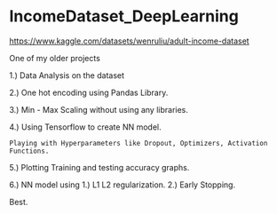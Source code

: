 # IncomeDataset_DeepLearning

https://www.kaggle.com/datasets/wenruliu/adult-income-dataset

One of my older projects

1.) Data Analysis on the dataset

2.) One hot encoding using Pandas Library.

3.) Min - Max Scaling without using any libraries.

4.) Using Tensorflow to create NN model.

    Playing with Hyperparameters like Dropout, Optimizers, Activation Functions.
    
5.) Plotting Training and testing accuracy graphs.
 

6.) NN model using 1.) L1 L2 regularization.
                   2.) Early Stopping.
                   
                   

Best.
